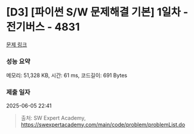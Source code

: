 # [D3] [파이썬 S/W 문제해결 기본] 1일차 - 전기버스 - 4831 

[문제 링크](https://swexpertacademy.com/main/code/problem/problemDetail.do?contestProbId=AWTLS24ao9ADFAVT) 

### 성능 요약

메모리: 51,328 KB, 시간: 61 ms, 코드길이: 691 Bytes

### 제출 일자

2025-06-05 22:41



> 출처: SW Expert Academy, https://swexpertacademy.com/main/code/problem/problemList.do